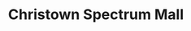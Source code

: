 ---
title: "Christown Spectrum Mall"
url: /phoenix/christown-spectrum-mall/
shop: Einkaufszentrum
---
